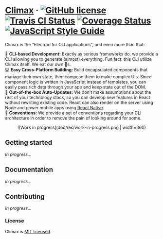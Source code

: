 # [Climax](https://climaxjs.com) &middot; [![GitHub license](https://img.shields.io/badge/license-MIT-blue.svg)](https://github.com/climaxjs/climax/blob/master/LICENSE) [![Travis CI Status](https://img.shields.io/travis/climaxjs/climax.svg?style=flat-square)](https://circleci.com/gh/climaxjs/climax) [![Coverage Status](https://img.shields.io/coveralls/climaxjs/climax/master.svg?style=flat-square)](https://travis-ci.org/climaxjs/climax?branch=master) [![JavaScript Style Guide](https://img.shields.io/badge/code_style-standard-brightgreen.svg?style=flat-square)](https://standardjs.com)

<!-- TODO Ask @vertexclique to release the "climax" name on npm ? -->
<!-- [![npm version](https://img.shields.io/npm/v/climax.svg?style=flat-square)](https://www.npmjs.com/package/climax) -->

Climax is the "Electron for CLI applications", and even more than that:

:white_square_button: **CLI-based Development:** Exactly as serious frameworks do, we provide a CLI allowing you to generate (almost) everything. Fun fact: this CLI utilize Climax itself. We eat our own :hamburger:s.<br>
:computer: **Easy Cross-Platform Building:** Build encapsulated components that manage their own state, then compose them to make complex UIs. Since component logic is written in JavaScript instead of templates, you can easily pass rich data through your app and keep state out of the DOM.<br>
:arrows_counterclockwise: **Out-of-the-box Auto-Updates:** We don't make assumptions about the rest of your technology stack, so you can develop new features in React without rewriting existing code. React can also render on the server using Node and power mobile apps using [React Native](https://facebook.github.io/react-native/).<br>
:page_facing_up: **Conventions:** We provide a set of conventions regarding your CLI architecture in order to remove the pain of looking around for some.

<p style="text-align: center">![Work in progress](doc/res/work-in-progress.png | width=360)</p>

## Getting started

_In progress..._

## Documentation

_In progress..._

## Contributing

_In progress..._

### License

Climax is [MIT licensed](./LICENSE).
